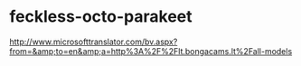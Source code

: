 # feckless-octo-parakeet
http://www.microsofttranslator.com/bv.aspx?from=&amp;to=en&amp;a=http%3A%2F%2Flt.bongacams.lt%2Fall-models
